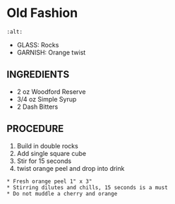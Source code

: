 # Old Fashion


```{image} ../images/
:alt: 
```

* GLASS: Rocks
* GARNISH: Orange twist

## INGREDIENTS
* 2 oz      Woodford Reserve
* 3/4 oz    Simple Syrup
* 2 Dash    Bitters

## PROCEDURE
1. Build in double rocks
2. Add single square cube
3. Stir for 15 seconds
4. twist orange peel and drop into drink

```{important}
* Fresh orange peel 1" x 3"
* Stirring dilutes and chills, 15 seconds is a must
* Do not muddle a cherry and orange
```
